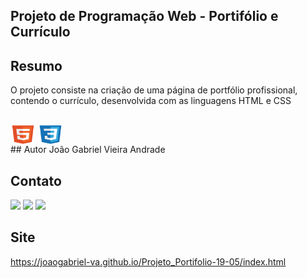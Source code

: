## Projeto de Programação Web - Portifólio e Currículo 
## Resumo
  O projeto consiste na criação de uma página de portfólio profissional, contendo o currículo, desenvolvida com as linguagens HTML e CSS

  <div style="display: inline_block"><br>
<img align="center" alt="Rafa-HTML" height="30" width="40" src="https://raw.githubusercontent.com/devicons/devicon/master/icons/html5/html5-original.svg">
<img align="center" alt="Rafa-CSS" height="30" width="40" src="https://raw.githubusercontent.com/devicons/devicon/master/icons/css3/css3-original.svg">
    
</div>
## Autor
João Gabriel Vieira Andrade

## Contato 
<div> 
  
  <a href="https://www.instagram.com/jg_andrad3/" target="_blank"><img src="https://img.shields.io/badge/-Instagram-%23E4405F?style=for-the-badge&logo=instagram&logoColor=white" target="_blank"></a>
  <a href = "mailto:joaogvandrade@gmail.com"><img src="https://img.shields.io/badge/-Gmail-%23333?style=for-the-badge&logo=gmail&logoColor=white" target="_blank"></a>
  <a href="https://www.linkedin.com/in/joão-gabriel-vieira-317b922a7/" target="_blank"><img src="https://img.shields.io/badge/-LinkedIn-%230077B5?style=for-the-badge&logo=linkedin&logoColor=white" target="_blank"></a> 
  
</div>

## Site
https://joaogabriel-va.github.io/Projeto_Portifolio-19-05/index.html
